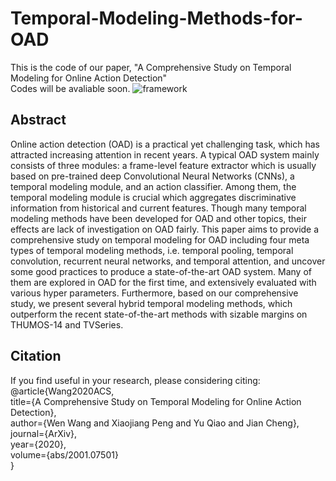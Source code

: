 # Temporal-Modeling-Methods-for-OAD
This is the code of our paper, "A Comprehensive Study on Temporal Modeling for Online Action Detection"      
Codes will be avaliable soon.
![framework](https://github.com/wangwen39/Temporal-Modeling-Methods-for-OAD/blob/master/framework.png)
## Abstract
Online action detection (OAD) is a practical yet challenging task, which has attracted increasing attention in recent years. A typical OAD system mainly consists of three modules: a frame-level feature extractor which is usually based on pre-trained deep Convolutional Neural Networks (CNNs), a temporal modeling module, and an action classifier. Among them, the temporal modeling module is crucial which aggregates discriminative information from historical and current features. Though many temporal modeling methods have been developed for OAD and other topics, their effects are lack of investigation on OAD fairly. This paper aims to provide a comprehensive study on temporal modeling for OAD including four meta types of temporal modeling methods, i.e. temporal pooling, temporal convolution, recurrent neural networks, and temporal attention, and uncover some good practices to produce a state-of-the-art OAD system. Many of them are explored in OAD for the first time, and extensively evaluated with various hyper parameters. Furthermore, based on our comprehensive study, we present several hybrid temporal modeling methods, which outperform the recent state-of-the-art methods with sizable margins on THUMOS-14 and TVSeries.
## Citation
If you find useful in your research, please considering citing:
@article{Wang2020ACS,  
  title={A Comprehensive Study on Temporal Modeling for Online Action Detection},  
  author={Wen Wang and Xiaojiang Peng and Yu Qiao and Jian Cheng},   
  journal={ArXiv},   
  year={2020},   
  volume={abs/2001.07501}   
}
